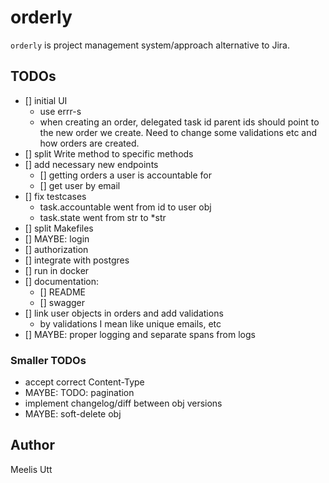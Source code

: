 # orderly

`orderly` is project management system/approach alternative to Jira.

## TODOs

- [] initial UI
    - use errr-s
    - when creating an order, delegated task id parent ids should point to the new order we create. Need to change some validations etc and how orders are created.
- [] split Write method to specific methods
- [] add necessary new endpoints
    - [] getting orders a user is accountable for
    - [] get user by email
- [] fix testcases
    - task.accountable went from id to user obj
    - task.state went from str to *str
- [] split Makefiles
- [] MAYBE: login
- [] authorization
- [] integrate with postgres
- [] run in docker
- [] documentation:
    - [] README
    - [] swagger
- [] link user objects in orders and add validations
    - by validations I mean like unique emails, etc
- [] MAYBE: proper logging and separate spans from logs 

### Smaller TODOs

* accept correct Content-Type
* MAYBE: TODO: pagination
* implement changelog/diff between obj versions
* MAYBE: soft-delete obj

## Author

Meelis Utt